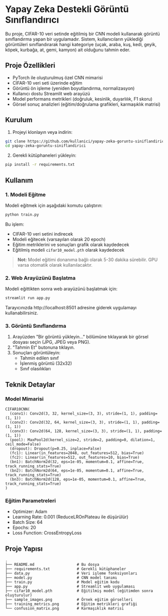 
# Yapay Zeka Destekli Görüntü Sınıflandırıcı

Bu proje, CIFAR-10 veri setinde eğitilmiş bir CNN modeli kullanarak görüntü sınıflandırma yapan bir uygulamadır. Sistem, kullanıcıların yüklediği görüntüleri sınıflandırarak hangi kategoriye (uçak, araba, kuş, kedi, geyik, köpek, kurbağa, at, gemi, kamyon) ait olduğunu tahmin eder.

## Proje Özellikleri

- PyTorch ile oluşturulmuş özel CNN mimarisi
- CIFAR-10 veri seti üzerinde eğitim
- Görüntü ön işleme (yeniden boyutlandırma, normalizasyon)
- Kullanıcı dostu Streamlit web arayüzü
- Model performans metrikleri (doğruluk, kesinlik, duyarlılık, F1 skoru)
- Görsel sonuç analizleri (eğitim/doğrulama grafikleri, karmaşıklık matrisi)

## Kurulum

1. Projeyi klonlayın veya indirin:

```bash
git clone https://github.com/kullanici/yapay-zeka-goruntu-siniflandirici.git
cd yapay-zeka-goruntu-siniflandirici
```

2. Gerekli kütüphaneleri yükleyin:

```bash
pip install -r requirements.txt
```

## Kullanım

### 1. Modeli Eğitme

Modeli eğitmek için aşağıdaki komutu çalıştırın:

```bash
python train.py
```

Bu işlem:
- CIFAR-10 veri setini indirecek
- Modeli eğitecek (varsayılan olarak 20 epoch)
- Eğitim metriklerini ve sonuçları grafik olarak kaydedecek
- Eğitilmiş modeli `cifar10_model.pth` olarak kaydedecek

> **Not:** Model eğitimi donanıma bağlı olarak 5-30 dakika sürebilir. GPU varsa otomatik olarak kullanılacaktır.

### 2. Web Arayüzünü Başlatma

Modeli eğittikten sonra web arayüzünü başlatmak için:

```bash
streamlit run app.py
```

Tarayıcınızda http://localhost:8501 adresine giderek uygulamayı kullanabilirsiniz.

### 3. Görüntü Sınıflandırma

1. Arayüzden "Bir görüntü yükleyin..." bölümüne tıklayarak bir görsel dosyası seçin (JPG, JPEG veya PNG).
2. "Tahmin Et" butonuna tıklayın.
3. Sonuçları görüntüleyin:
   - Tahmin edilen sınıf
   - İşlenmiş görüntü (32x32)
   - Sınıf olasılıkları

## Teknik Detaylar

### Model Mimarisi

```
CIFAR10CNN(
  (conv1): Conv2d(3, 32, kernel_size=(3, 3), stride=(1, 1), padding=(1, 1))
  (conv2): Conv2d(32, 64, kernel_size=(3, 3), stride=(1, 1), padding=(1, 1))
  (conv3): Conv2d(64, 128, kernel_size=(3, 3), stride=(1, 1), padding=(1, 1))
  (pool): MaxPool2d(kernel_size=2, stride=2, padding=0, dilation=1, ceil_mode=False)
  (dropout): Dropout(p=0.25, inplace=False)
  (fc1): Linear(in_features=2048, out_features=512, bias=True)
  (fc2): Linear(in_features=512, out_features=10, bias=True)
  (bn1): BatchNorm2d(32, eps=1e-05, momentum=0.1, affine=True, track_running_stats=True)
  (bn2): BatchNorm2d(64, eps=1e-05, momentum=0.1, affine=True, track_running_stats=True)
  (bn3): BatchNorm2d(128, eps=1e-05, momentum=0.1, affine=True, track_running_stats=True)
)
```

### Eğitim Parametreleri

- Optimizer: Adam
- Learning Rate: 0.001 (ReduceLROnPlateau ile düşürülür)
- Batch Size: 64
- Epochs: 20
- Loss Function: CrossEntropyLoss

## Proje Yapısı

```
.
├── README.md                   # Bu dosya
├── requirements.txt            # Gerekli kütüphaneler
├── data.py                     # Veri işleme fonksiyonları
├── model.py                    # CNN model tanımı
├── train.py                    # Model eğitim kodu
├── app.py                      # Streamlit web uygulaması
├── cifar10_model.pth           # Eğitilmiş model (eğitimden sonra oluşturulur)
├── sample_images.png           # Örnek eğitim görselleri
├── training_metrics.png        # Eğitim metrikleri grafiği
└── confusion_matrix.png        # Karmaşıklık matrisi
```


